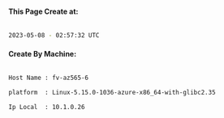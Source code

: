 
   
#### This Page Create at:

```bash

2023-05-08 - 02:57:32 UTC

```

#### Create By Machine:

```bash

Host Name : fv-az565-6

platform  : Linux-5.15.0-1036-azure-x86_64-with-glibc2.35

Ip Local  : 10.1.0.26

```


